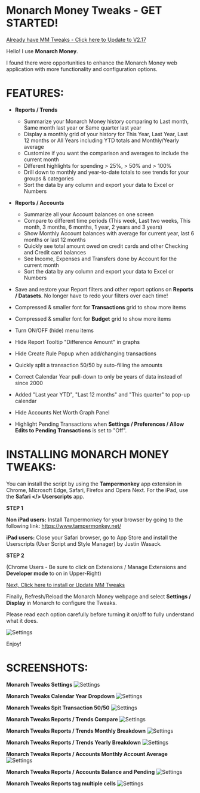 # Monarch Money Tweaks - GET STARTED! 

[Already have MM Tweaks - Click here to Update to V2.17](https://github.com/RobertParesi/MonarchMoneyTrendReport/raw/refs/heads/main/MonarchMoneyTweaks.user.js)

Hello!  I use **Monarch Money**.  

I found there were opportunities to enhance the Monarch Money web application with more functionality and configuration options.

# FEATURES:

* **Reports / Trends**
    - Summarize your Monarch Money history comparing to Last month, Same month last year or Same quarter last year
    - Display a monthly grid of your history for This Year, Last Year, Last 12 months or All Years including YTD totals and Monthly/Yearly average
    - Customize if you want the comparison and averages to include the current month
    - Different highlights for spending > 25%, > 50% and > 100%
    - Drill down to monthly and year-to-date totals to see trends for your groups & categories
    - Sort the data by any column and export your data to Excel or Numbers

* **Reports / Accounts**
     - Summarize all your Account balances on one screen
     - Compare to different time periods (This week, Last two weeks, This month, 3 months, 6 months, 1 year, 2 years and 3 years)
     - Show Monthly Account balances with average for current year, last 6 months or last 12 months
     - Quickly see total amount owed on credit cards and other Checking and Credit card balances
     - See Income, Expenses and Transfers done by Account for the current month
     - Sort the data by any column and export your data to Excel or Numbers
    
       

* Save and restore your Report filters and other report options on **Reports / Datasets**.  No longer have to redo your filters over each time!

* Compressed & smaller font for **Transactions** grid to show more items
  
* Compressed & smaller font for **Budget** grid to show more items
  
* Turn ON/OFF (hide) menu items

* Hide Report Tooltip "Difference Amount" in graphs

* Hide Create Rule Popup when add/changing transactions

* Quickly split a transaction 50/50 by auto-filling the amounts

* Correct Calendar Year pull-down to only be years of data instead of since 2000

* Added "Last year YTD", "Last 12 months" and "This quarter" to pop-up calendar

* Hide Accounts Net Worth Graph Panel

* Highlight Pending Transactions when **Settings / Preferences / Allow Edits to Pending Transactions** is set to "Off".


# INSTALLING MONARCH MONEY TWEAKS:

You can install the script by using the **Tampermonkey** app extension in Chrome, Microsoft Edge, Safari, Firefox and Opera Next.  For the iPad, use the **Safari </> Userscripts** app.

**STEP 1**

**Non iPad users:** Install Tampermonkey for your browser by going to the following link:  https://www.tampermonkey.net/

**iPad users:** Close your Safari browser, go to App Store and install the Userscripts (User Script and Style Manager) by Justin Wasack.


**STEP 2**

(Chrome Users - Be sure to click on Extensions / Manage Extensions and **Developer mode** to on in Upper-Right)

[Next, Click here to install or Update MM Tweaks](https://github.com/RobertParesi/MonarchMoneyTrendReport/raw/refs/heads/main/MonarchMoneyTweaks.user.js)



Finally, Refresh/Reload the Monarch Money webpage and select **Settings / Display** in Monarch to configure the Tweaks.

Please read each option carefully before turning it on/off to fully understand what it does. 

![Settings](/images/MM_SettingsDeveloper.png)

Enjoy!

# SCREENSHOTS:

**Monarch Tweaks Settings**
![Settings](/images/MT_V2_01.png)

**Monarch Tweaks Calendar Year Dropdown**
![Settings](/images/MT_V2_02.png)

**Monarch Tweaks Spit Transaction 50/50**
![Settings](/images/MT_V2_03.png)

**Monarch Tweaks Reports / Trends Compare**
![Settings](/images/MT_V2_04.png)

**Monarch Tweaks Reports / Trends Monthly Breakdown**
![Settings](/images/MT_V2_05.png)

**Monarch Tweaks Reports / Trends Yearly Breakdown**
![Settings](/images/MT_V2_06.png)

**Monarch Tweaks Reports / Accounts Monthly Account Average**
![Settings](/images/MT_V2_07.png)

**Monarch Tweaks Reports / Accounts Balance and Pending**
![Settings](/images/MT_V2_08.png)

**Monarch Tweaks Reports tag multiple cells**
![Settings](/images/MT_V2_09.png)
